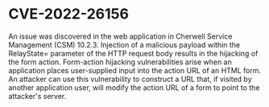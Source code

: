 # CVE-2022-26156

An issue was discovered in the web application in Cherwell Service
Management (CSM) 10.2.3. Injection of a malicious payload within the
RelayState= parameter of the HTTP request body results in the
hijacking of the form action. Form-action hijacking vulnerabilities
arise when an application places user-supplied input into the action
URL of an HTML form. An attacker can use this vulnerability to
construct a URL that, if visited by another application user, will
modify the action URL of a form to point to the attacker's server.
